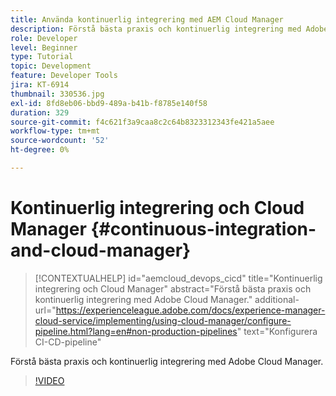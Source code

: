 ```yaml
---
title: Använda kontinuerlig integrering med AEM Cloud Manager
description: Förstå bästa praxis och kontinuerlig integrering med Adobe Cloud Manager.
role: Developer
level: Beginner
type: Tutorial
topic: Development
feature: Developer Tools
jira: KT-6914
thumbnail: 330536.jpg
exl-id: 8fd8eb06-bbd9-489a-b41b-f8785e140f58
duration: 329
source-git-commit: f4c621f3a9caa8c2c64b8323312343fe421a5aee
workflow-type: tm+mt
source-wordcount: '52'
ht-degree: 0%

---
```


# Kontinuerlig integrering och Cloud Manager {#continuous-integration-and-cloud-manager}

>[!CONTEXTUALHELP]
>id="aemcloud_devops_cicd"
>title="Kontinuerlig integrering och Cloud Manager"
>abstract="Förstå bästa praxis och kontinuerlig integrering med Adobe Cloud Manager."
>additional-url="https://experienceleague.adobe.com/docs/experience-manager-cloud-service/implementing/using-cloud-manager/configure-pipeline.html?lang=en#non-production-pipelines" text="Konfigurera CI-CD-pipeline"

Förstå bästa praxis och kontinuerlig integrering med Adobe Cloud Manager.

>[!VIDEO](https://video.tv.adobe.com/v/330536?quality=12&learn=on)
